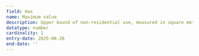 ```yaml
---
field: max
name: Maximum value
description: Upper bound of non-residential use, measured in square metres for floorspace or hectares for site area
datatype: number
cardinality: 1
entry-date: 2025-06-26
end-date: ''
---
```

